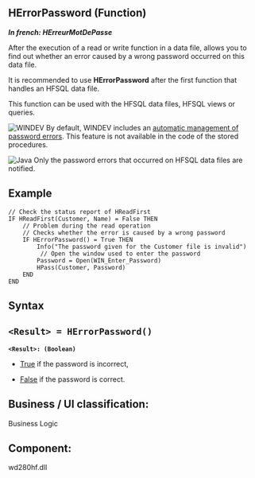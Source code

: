
## HErrorPassword (Function)

***In french: HErreurMotDePasse***



<a name="XUse"></a>
<a name="Use"></a>
<a name="description"></a>
After the execution of a read or write function in a data file, allows you to find out whether an error caused by a wrong password occurred on this data file.

It is recommended to use **HErrorPassword** after the first function that handles an HFSQL data file.

This function can be used with the HFSQL data files, HFSQL views or queries.

![WINDEV](https://doc.pcsoft.fr/ext/images/us/WD.png) By default, WINDEV includes an [automatic management of password errors](../WDLang4/3044188.md). This feature is not available in the code of the stored procedures.

![Java](https://doc.pcsoft.fr/ext/images/us/JAVA.png) Only the password errors that occurred on HFSQL data files are notified. 






<a name="Example1"></a>
<a name="sample_code"></a>

## Example


```wl
// Check the status report of HReadFirst
IF HReadFirst(Customer, Name) = False THEN
	// Problem during the read operation
	// Checks whether the error is caused by a wrong password
	IF HErrorPassword() = True THEN
		Info("The password given for the Customer file is invalid")
		 // Open the window used to enter the password
		Password = Open(WIN_Enter_Password)
		HPass(Customer, Password)
	END
END
```

<a name="XSYNTAX"></a>
<a name="SYNTAX1"></a>

## Syntax

`<Result> = HErrorPassword()`
---

**`<Result>: (Boolean)`**



- <u><u><u><u>True</u></u></u></u> if the password is incorrect, 

- <u><u><u><u>False</u></u></u></u> if the password is correct.  






<a name="XComponent"></a>

## Business / UI classification:
Business Logic
## Component:
wd280hf.dll
